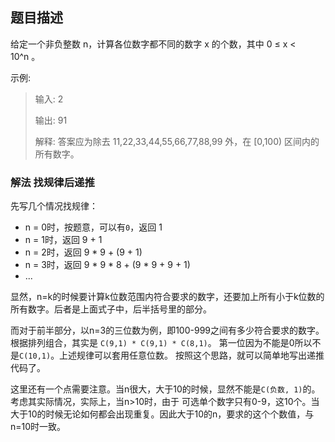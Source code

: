 ## 题目描述

给定一个非负整数 n，计算各位数字都不同的数字 x 的个数，其中 0 ≤ x < 10^n 。

示例:
>输入: 2
>
>输出: 91 
>
>解释: 答案应为除去 11,22,33,44,55,66,77,88,99 外，在 [0,100) 区间内的所有数字。


### 解法 找规律后递推
先写几个情况找规律：

- n = 0时，按题意，可以有`0`，返回 1 
- n = 1时，返回 9 + 1
- n = 2时，返回 9 * 9 + (9 + 1)
- n = 3时，返回 9 * 9 * 8 + (9 * 9 + 9 + 1)
- ...

显然，n=k的时候要计算k位数范围内符合要求的数字，还要加上所有小于k位数的所有数字。后者是上面式子中，后半括号里的部分。

而对于前半部分，以n=3的三位数为例，即100-999之间有多少符合要求的数字。根据排列组合，其实是
`C(9,1) * C(9,1) * C(8,1)`。
第一位因为不能是0所以不是`C(10,1)`。上述规律可以套用任意位数。
按照这个思路，就可以简单地写出递推代码了。

这里还有一个点需要注意。当n很大，大于10的时候，显然不能是`C(负数, 1)`的。考虑其实际情况，实际上，当n>10时，由于
可选单个数字只有0-9，这10个。当大于10的时候无论如何都会出现重复。因此大于10的n，要求的这个个数值，与n=10时一致。